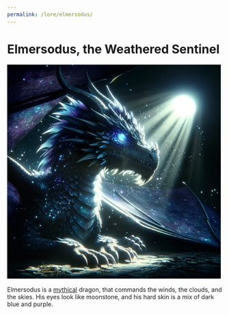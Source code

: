 ```yaml
---
permalink: /lore/elmersodus/
---
```


# Elmersodus, the Weathered Sentinel

[![elmersodus](../../assets/images/elmersodus.jpg)](../../assets/images/elmersodus.png)

Elmersodus is a [mythical](mythical-creatures.md#mythical-creatures) dragon, that commands the winds, the clouds, and the skies. His eyes look like moonstone, and his hard skin is a mix of dark blue and purple.
